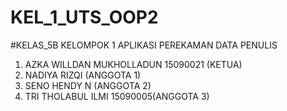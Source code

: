 # KEL_1_UTS_OOP2
#KELAS_5B
KELOMPOK 1 APLIKASI PEREKAMAN DATA PENULIS

1. AZKA WILLDAN MUKHOLLADUN 15090021 (KETUA)
2. NADIYA RIZQI (ANGGOTA 1)
3. SENO HENDY N (ANGGOTA 2)
4. TRI THOLABUL ILMI 15090005(ANGGOTA 3)



